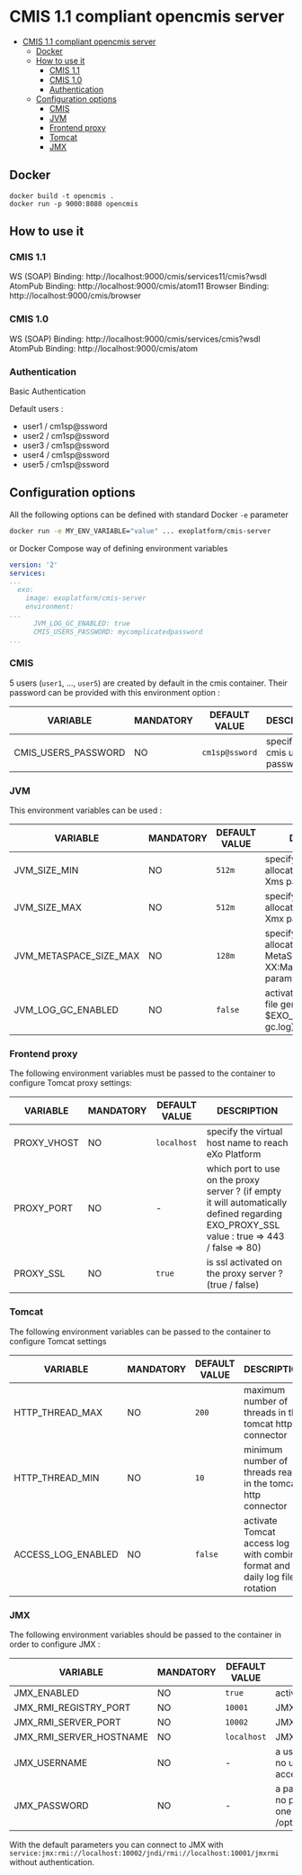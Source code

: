 # CMIS 1.1 compliant opencmis server

- [CMIS 1.1 compliant opencmis server](#cmis-11-compliant-opencmis-server)
  - [Docker](#docker)
  - [How to use it](#how-to-use-it)
    - [CMIS 1.1](#cmis-11)
    - [CMIS 1.0](#cmis-10)
    - [Authentication](#authentication)
  - [Configuration options](#configuration-options)
    - [CMIS](#cmis)
    - [JVM](#jvm)
    - [Frontend proxy](#frontend-proxy)
    - [Tomcat](#tomcat)
    - [JMX](#jmx)

## Docker
```
docker build -t opencmis .
docker run -p 9000:8080 opencmis
```

## How to use it
### CMIS 1.1
WS (SOAP) Binding: http://localhost:9000/cmis/services11/cmis?wsdl
AtomPub Binding: http://localhost:9000/cmis/atom11
Browser Binding: http://localhost:9000/cmis/browser

### CMIS 1.0
WS (SOAP) Binding: http://localhost:9000/cmis/services/cmis?wsdl
AtomPub Binding: http://localhost:9000/cmis/atom

### Authentication
Basic Authentication 

Default users :
  * user1 / cm1sp@ssword
  * user2 / cm1sp@ssword
  * user3 / cm1sp@ssword
  * user4 / cm1sp@ssword
  * user5 / cm1sp@ssword

## Configuration options

All the following options can be defined with standard Docker `-e` parameter

```bash
docker run -e MY_ENV_VARIABLE="value" ... exoplatform/cmis-server
```

or Docker Compose way of defining environment variables

```yaml
version: '2'
services:
...
  exo:
    image: exoplatform/cmis-server
    environment:
...
      JVM_LOG_GC_ENABLED: true
      CMIS_USERS_PASSWORD: mycomplicatedpassword
...
```

### CMIS

5 users (``user1``, ..., ``user5``) are created by default in the cmis container. Their password can be provided with this environment option :

| VARIABLE            | MANDATORY | DEFAULT VALUE  | DESCRIPTION                     |
|---------------------|-----------|----------------|---------------------------------|
| CMIS_USERS_PASSWORD | NO        | `cm1sp@ssword` | specify the cmis users password |

### JVM

This environment variables can be used :

| VARIABLE               | MANDATORY | DEFAULT VALUE | DESCRIPTION                                                                            |
|------------------------|-----------|---------------|----------------------------------------------------------------------------------------|
| JVM_SIZE_MIN           | NO        | `512m`        | specify the jvm minimum allocated memory size (-Xms parameter)                         |
| JVM_SIZE_MAX           | NO        | `512m`        | specify the jvm maximum allocated memory size (-Xmx parameter)                         |
| JVM_METASPACE_SIZE_MAX | NO        | `128m`        | specify the jvm maximum allocated memory to MetaSpace (-XX:MaxMetaspaceSize parameter) |
| JVM_LOG_GC_ENABLED     | NO        | `false`       | activate the JVM GC log file generation (location: $EXO_LOG_DIR/platform-gc.log)       |

### Frontend proxy

The following environment variables must be passed to the container to configure Tomcat proxy settings:

| VARIABLE    | MANDATORY | DEFAULT VALUE | DESCRIPTION                                                                                                                                |
|-------------|-----------|---------------|--------------------------------------------------------------------------------------------------------------------------------------------|
| PROXY_VHOST | NO        | `localhost`   | specify the virtual host name to reach eXo Platform                                                                                        |
| PROXY_PORT  | NO        | -             | which port to use on the proxy server ? (if empty it will automatically defined regarding EXO_PROXY_SSL value : true => 443 / false => 80) |
| PROXY_SSL   | NO        | `true`        | is ssl activated on the proxy server ? (true / false)                                                                                      |

### Tomcat

The following environment variables can be passed to the container to configure Tomcat settings




| VARIABLE           | MANDATORY | DEFAULT VALUE | DESCRIPTION                                                                  |
|--------------------|-----------|---------------|------------------------------------------------------------------------------|
| HTTP_THREAD_MAX    | NO        | `200`         | maximum number of threads in the tomcat http connector                       |
| HTTP_THREAD_MIN    | NO        | `10`          | minimum number of threads ready in the tomcat http connector                 |
| ACCESS_LOG_ENABLED | NO        | `false`       | activate Tomcat access log with combine format and a daily log file rotation |

### JMX

The following environment variables should be passed to the container in order to configure JMX :

| VARIABLE                | MANDATORY | DEFAULT VALUE | DESCRIPTION                                                                                                                               |
|-------------------------|-----------|---------------|-------------------------------------------------------------------------------------------------------------------------------------------|
| JMX_ENABLED             | NO        | `true`        | activate JMX listener                                                                                                                     |
| JMX_RMI_REGISTRY_PORT   | NO        | `10001`       | JMX RMI Registry port                                                                                                                     |
| JMX_RMI_SERVER_PORT     | NO        | `10002`       | JMX RMI Server port                                                                                                                       |
| JMX_RMI_SERVER_HOSTNAME | NO        | `localhost`   | JMX RMI Server hostname                                                                                                                   |
| JMX_USERNAME            | NO        | -             | a username for JMX connection (if no username is provided, the JMX access is unprotected)                                                 |
| JMX_PASSWORD            | NO        | -             | a password for JMX connection (if no password is specified a random one will be generated and stored in /opt/exo/conf/jmxremote.password) |

With the default parameters you can connect to JMX with `service:jmx:rmi://localhost:10002/jndi/rmi://localhost:10001/jmxrmi` without authentication.

